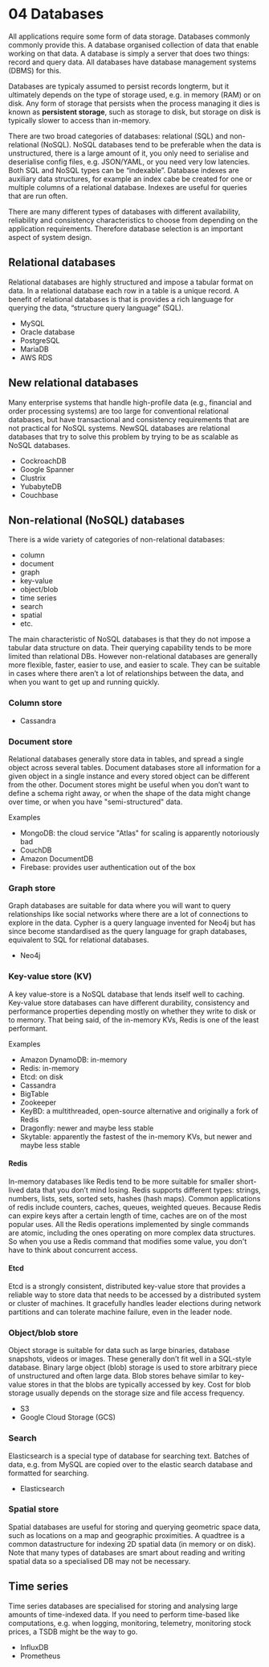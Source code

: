 # 04 Databases

All applications require some form of data storage.
Databases commonly commonly provide this.
A database organised collection of data that enable working on that data.
A database is simply a server that does two things: record and query data.
All databases have database management systems (DBMS) for this.

Databases are typicaly assumed to persist records longterm, but it ultimately depends on the type of storage used, e.g. in memory (RAM) or on disk.
Any form of storage that persists when the process managing it dies is known as **persistent storage**, such as storage to disk, but storage on disk is typically slower to access than in-memory.

There are two broad categories of databases: relational (SQL) and non-relational (NoSQL).
NoSQL databases tend to be preferable when the data is unstructured, there is a large amount of it, you only need to serialise and deserialise config files, e.g. JSON/YAML, or you need very low latencies.
Both SQL and NoSQL types can be “indexable”.
Database indexes are auxiliary data structures, for example an index cabe be created for one or multiple columns of a relational database.
Indexes are useful for queries that are run often.

There are many different types of databases with different availability, reliability and consistency characteristics to choose from depending on the application requirements.
Therefore database selection is an important aspect of system design.

## Relational databases

Relational databases are highly structured and impose a tabular format on data.
In a relational database each row in a table is a unique record.
A benefit of relational databases is that is provides a rich language for querying the data, “structure query language” (SQL).

- MySQL
- Oracle database
- PostgreSQL
- MariaDB
- AWS RDS

## New relational databases

Many enterprise systems that handle high-profile data (e.g., financial and order processing systems) are too large for conventional relational databases, but have transactional and consistency requirements that are not practical for NoSQL systems.
NewSQL databases are relational databases that try to solve this problem by trying to be as scalable as NoSQL databases.

- CockroachDB
- Google Spanner
- Clustrix
- YubabyteDB
- Couchbase

## Non-relational (NoSQL) databases

There is a wide variety of  categories of non-relational databases:

- column
- document
- graph
- key-value
- object/blob
- time series
- search
- spatial
- etc.

The main characteristic of NoSQL databases is that they do not impose a tabular data structure on data.
Their querying capability tends to be more limited than relational DBs.
However non-relational databases are generally more flexible, faster, easier to use, and easier to scale.
They can be suitable in cases where there aren’t a lot of relationships between the data, and when you want to get up and running quickly.

### Column store

- Cassandra

### Document store

Relational databases generally store data in tables, and spread a single object across several tables.
Document databases store all information for a given object in a single instance and every stored object can be different from the other.
Document stores might be useful when you don’t want to define a schema right away, or when the shape of the data might change over time, or when you have "semi-structured" data.

Examples

- MongoDB: the cloud service "Atlas" for scaling is apparently notoriously bad
- CouchDB
- Amazon DocumentDB
- Firebase: provides user authentication out of the box

### Graph store

Graph databases are suitable for data where you will want to query relationships like social networks where there are a lot of connections to explore in the data.
Cypher is a query language invented for Neo4j but has since become standardised as the query language for graph databases, equivalent to SQL for relational databases.

- Neo4j

### Key-value store (KV)

A key value-store is a NoSQL database that lends itself well to caching.
Key-value store databases can have different durability, consistency and performance properties depending mostly on whether they write to disk or to memory.
That being said, of the in-memory KVs, Redis is one of the least performant.

Examples

- Amazon DynamoDB: in-memory
- Redis: in-memory
- Etcd: on disk
- Cassandra
- BigTable
- Zookeeper
- KeyBD: a multithreaded, open-source alternative and originally a fork of Redis
- Dragonfly: newer and maybe less stable
- Skytable: apparently the fastest of the in-memory KVs, but newer and maybe less stable

#### Redis

In-memory databases like Redis tend to be more suitable for smaller short-lived data that you don’t mind losing.
Redis supports different types: strings, numbers, lists, sets, sorted sets, hashes (hash maps).
Common applications of redis include counters, caches, queues, weighted queues.
Because Redis can expire keys after a certain length of time, caches are on of the most popular uses.
All the Redis operations implemented by single commands are atomic, including the ones operating on more complex data structures.
So when you use a Redis command that modifies some value, you don't have to think about concurrent access.

#### Etcd

Etcd is a strongly consistent, distributed key-value store that provides a reliable way to store data that needs to be accessed by a distributed system or cluster of machines. It gracefully handles leader elections during network partitions and can tolerate machine failure, even in the leader node.

### Object/blob store

Object storage is suitable for data such as large binaries, database snapshots, videos or images.
These generally don’t fit well in a SQL-style database.
Binary large object (blob) storage is used to store arbitrary piece of unstructured and often large data.
Blob stores behave similar to key-value stores in that the blobs are typically accessed by key.
Cost for blob storage usually depends on the storage size and file access frequency.

- S3
- Google Cloud Storage (GCS)

### Search

Elasticsearch is a special type of database for searching text.
Batches of data, e.g. from MySQL are copied over to the elastic search database and formatted for searching.

- Elasticsearch

### Spatial store

Spatial databases are useful for storing and querying geometric space data, such as locations on a map and geographic proximities.
A quadtree is a common datastructure for indexing 2D spatial data (in memory or on disk).
Note that many types of databases are smart about reading and writing spatial data so a specialised DB may not be necessary.

## Time series

Time series databases are specialised for storing and analysing large amounts of time-indexed data.
If you need to perform time-based like computations, e.g. when logging, monitoring, telemetry, monitoring stock prices, a TSDB might be the way to go.

- InfluxDB
- Prometheus
